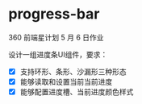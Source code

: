 # progress-bar
360 前端星计划 5 月 6 日作业

设计一组进度条UI组件，要求：

- [x] 支持环形、条形、沙漏形三种形态
- [x] 能够读取和设置当前当前进度
- [x] 能够配置进度槽、当前进度颜色样式